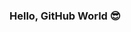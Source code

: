### Hello, GitHub World 😎

<!--
**analuizamacedos/analuizamacedos** is a ✨ _special_ ✨ repository because its `README.md` (this file) appears on your GitHub profile.

I'm sophomore Information Systems at The Department of Computer Science, UFMG. 

This is where I'm going to be sharing some practical projects and tryings at learning something new! 

How to reach me: analuizamacedost@gmail.com or (for academic reasons) analuizamacedo@dcc.ufmg.br 

Fun fact about me: I'm starting to paint and I really enjoy it 🎨 Also I have a beautiful and stuborn pet 🐶
 
[Linkedin] (https://www.linkedin.com/in/ana-luiza-mac%C3%AAdo/)
-->
